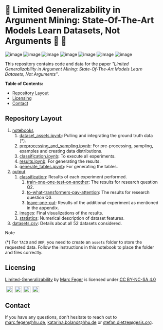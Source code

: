 # :see_no_evil: Limited Generalizability in Argument Mining: State-Of-The-Art Models Learn Datasets, Not Arguments :speech_balloon: :hammer:

![image](https://img.shields.io/badge/Colab-F9AB00?style=for-the-badge&logo=googlecolab&color=525252)
![image](https://img.shields.io/badge/Google%20Gemini-8E75B2?style=for-the-badge&logo=googlegemini&logoColor=white)
![image](https://img.shields.io/badge/scikit_learn-F7931E?style=for-the-badge&logo=scikit-learn&logoColor=white)
![image](https://img.shields.io/badge/Pandas-2C2D72?style=for-the-badge&logo=pandas&logoColor=white)
![image](https://img.shields.io/badge/Numpy-777BB4?style=for-the-badge&logo=numpy&logoColor=white)
![image](https://img.shields.io/badge/-HuggingFace-FDEE21?style=for-the-badge&logo=HuggingFace&logoColor=black)
![image](https://img.shields.io/badge/ChatGPT-74aa9c?style=for-the-badge&logo=openai&logoColor=white)

This repository contains code and data for the paper *"Limited Generalizability in Argument Mining: State-Of-The-Art Models Learn Datasets, Not 
Arguments"*.

**Table of Contents:**

- [Repository Layout](#repository-layout)
- [Licensing](#licensing)
- [Contact](#contact)

## Repository Layout

1. [notebooks](./notebooks)
   1. [dataset_assets.ipynb](./notebooks/dataset_assets.ipynb): Pulling and integrating the ground truth data (*).
   2. [preprocessing_and_sampling.ipynb](./notebooks/preprocessing_and_sampling.ipynb): For pre-processing, sampling, examples and creating data distributions.
   3. [classification.ipynb](./notebooks/classification.ipynb): To execute all experiments.
   4. [results.ipynb](./notebooks/results.ipynb): For generating the results.
   5. [generate_tables.ipynb](./notebooks/generate_tables.ipynb): For generating the tables.
2. [output](./output)
   1. [classification](./output/classification): Results of each experiment performed.
      1. [train-one-one-test-on-another](./output/classification/train-on-one-test-on-another): The results for research question Q2.
      2. [to-what-transformers-pay-attention](./output/classification/to-what-transformers-pay-attention): The results for research question Q3.
      3. [leave-one-out](./output/classification/leave-one-out): Results of the additional experiment as mentioned in the appendix.
   2. [images](./output/images): Final visualizations of the results.
   3. [statistics](./output/statistics): Numerical description of dataset features. 
3. [datasets.csv](./datasets.csv): Details about all 52 datasets considered.

> [!NOTE]  
> (*) For `TACO` and `UKP`, you need to create an `assets` folder to store the requested data. Follow the instructions in this notebook to place 
> the folder and files correctly.

## Licensing

<p>
  <a property="dct:title" rel="cc:attributionURL" href="https://github.com/TomatenMarc/Limited-Generalizability">Limited-Generalizability</a> by 
  <a rel="cc:attributionURL dct:creator" property="cc:attributionName" href="mailto:marc.feger@hhu.de">Marc Feger</a> is licensed under 
  <a href="http://creativecommons.org/licenses/by-nc-sa/4.0/?ref=chooser-v1" target="_blank" rel="license noopener noreferrer" style="display:inline-block;">CC BY-NC-SA 4.0</a>
  <div style="display:block;">
    <img style="height:22px!important;margin-left:3px;vertical-align:text-bottom;" src="https://mirrors.creativecommons.org/presskit/icons/cc.svg?ref=chooser-v1">
    <img style="height:22px!important;margin-left:3px;vertical-align:text-bottom;" src="https://mirrors.creativecommons.org/presskit/icons/by.svg?ref=chooser-v1">
    <img style="height:22px!important;margin-left:3px;vertical-align:text-bottom;" src="https://mirrors.creativecommons.org/presskit/icons/nc.svg?ref=chooser-v1">
    <img style="height:22px!important;margin-left:3px;vertical-align:text-bottom;" src="https://mirrors.creativecommons.org/presskit/icons/sa.svg?ref=chooser-v1">
  </div>
</p>

## Contact

If you have any questions, don't hesitate to reach out to  [marc.feger@hhu.de](mailto:marc.feger@hhu.de), [katarina.boland@hhu.de](mailto:katarina.boland@hhu.de) or [stefan.dietze@gesis.org](mailto:stefan.dietze@gesis.org).
